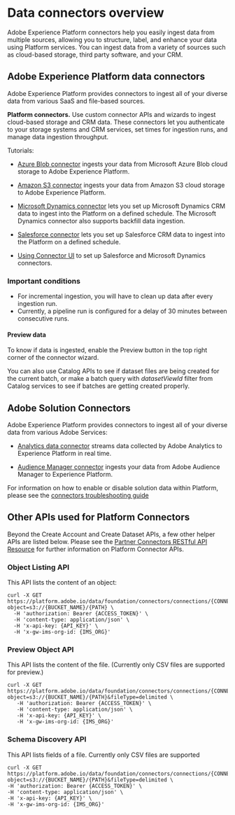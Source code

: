 # Data connectors overview

Adobe Experience Platform connectors help you easily ingest data from multiple sources, allowing you to structure, label, and enhance your data using Platform services. You can ingest data from a variety of sources such as cloud-based storage, third party software, and your CRM. 

## Adobe Experience Platform data connectors
Adobe Experience Platform provides connectors to ingest all of your diverse data from various SaaS and file-based sources. 

**Platform connectors.** Use custom connector APIs and wizards to ingest cloud-based storage and CRM data. These connectors let you authenticate to your storage systems and CRM services, set times for ingestion runs, and manage data ingestion throughput.

Tutorials:
* [Azure Blob connector](../../tutorials/creating_a_connector_tutorial/ACP_azure_blob_connector_tutorial.md) ingests your data from Microsoft Azure Blob cloud storage to Adobe Experience Platform. 

* [Amazon S3 connector](../../tutorials/creating_a_connector_tutorial/ACP_s3_connector_tutorial.md) ingests your data from Amazon S3 cloud storage to Adobe Experience Platform.  

* [Microsoft Dynamics connector](../../tutorials/creating_a_connector_tutorial/ACP_dynamic_connector_tutorial.md) lets you set up Microsoft Dynamics CRM data to ingest into the Platform on a defined schedule. The Microsoft Dynamics connector also supports backfill data ingestion.

* [Salesforce connector](../../tutorials/creating_a_connector_tutorial/ACP_salesforce_connector_tutorial.md) lets you set up Salesforce CRM data to ingest into the Platform on a defined schedule.

* [Using Connector UI](../../tutorials/creating_a_connector_tutorial/using_data_connector_ui_tutorial.md) to set up Salesforce and Microsoft Dynamics connectors. 

### Important conditions
* For incremental ingestion, you will have to clean up data after every ingestion run.
* Currently, a pipeline run is configured for a delay of 30 minutes between consecutive runs. 

#### Preview data
To know if data is ingested, enable the Preview button in the top right corner of the connector wizard. 

You can also use Catalog APIs to see if dataset files are being created for the current batch, or make a batch query with *datasetViewId* filter from Catalog services to see if batches are getting created properly.

## Adobe Solution Connectors
Adobe Experience Platform provides connectors to ingest all of your diverse data from various Adobe Services:

* [Analytics data connector](analytics_data_connector.md) streams data collected by Adobe Analytics to Experience Platform in real time.

* [Audience Manager connector](audience_manager_connector.md) ingests your data from Adobe Audience Manager to Experience Platform. 

For information on how to enable or disable solution data within Platform, please see the [connectors troubleshooting guide](connector-api-error-codes.md)

## Other APIs used for Platform Connectors
Beyond the Create Account and Create Dataset APIs, a few other helper APIs are listed below. Please see the [Partner Connectors RESTful API Resource](https://www.adobe.io/apis/experienceplatform/home/api-reference.html#!acpdr/swagger-specs/partner-connectors-api.yaml) for further information on Platform Connector APIs.

### Object Listing API 
This API lists the content of an object:
```shell
curl -X GET https://platform.adobe.io/data/foundation/connectors/connections/{CONNECTION_ID}/objects?object=s3://{BUCKET_NAME}/{PATH} \
  -H 'authorization: Bearer {ACCESS_TOKEN}' \
  -H 'content-type: application/json' \
  -H 'x-api-key: {API_KEY}' \
  -H 'x-gw-ims-org-id: {IMS_ORG}' 
```
### Preview Object API
This API lists the content of the file. (Currently only CSV files are supported for preview.)
```shell
curl -X GET https://platform.adobe.io/data/foundation/connectors/connections/{CONNECTION_ID}/objects?object=s3://{BUCKET_NAME}/{PATH}&fileType=delimited \
   -H 'authorization: Bearer {ACCESS_TOKEN}' \
   -H 'content-type: application/json' \
   -H 'x-api-key: {API_KEY}' \
   -H 'x-gw-ims-org-id: {IMS_ORG}'
```
### Schema Discovery API
This API lists fields of a file. Currently only CSV files are supported

```shell
curl -X GET https://platform.adobe.io/data/foundation/connectors/connections/{CONNECTION_ID}/objects?object=s3://{BUCKET_NAME}/{PATH}&fileType=delimited \
-H 'authorization: Bearer {ACCESS_TOKEN}' \
-H 'content-type: application/json' \
-H 'x-api-key: {API_KEY}' \
-H 'x-gw-ims-org-id: {IMS_ORG}'
```

